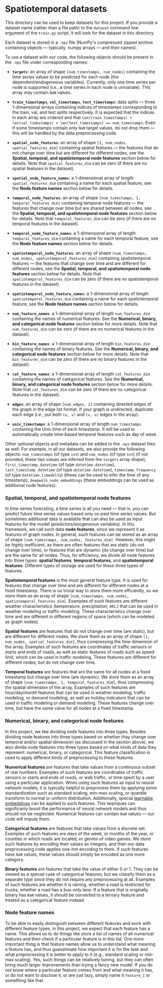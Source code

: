 # Spatiotemporal datasets

This directory can be used to keep datasets for this project. If you provide a dataset name (rather than a file path)
to the `dataset` command line ergument of the `train.py` script, it will look for the dataset in this directory.

Each dataset is stored in a `.npz` file (NumPy's compressed zipped archive 
containing objects &mdash; typically, numpy arrays &mdash; and their names).

To use a dataset with our code, the following objects should be present in the `.npz` file under corresponding names:

- **`targets`**: an array of shape `[num_timestamps, num_nodes]` containing the time series values to be predicted
for each node (the dependent/endogeneous variables). Currently, only one time series per node is supported
(i.e., a time series in each node is univariate). This array may contain `NaN` values.

- **`train_timestamps`**, **`val_timestamps`**, **`test_timestamps`**: data splits &mdash; three 1-dimensional arrays
containing indices of timestamps corresponding to the train, val, and test splits respectively.
It is expected that the indices in each array are ordered and that
`len(train_timestamps) + len(val_timestamps) + len(test_timestamps) == num_timestamps`.
Even if some timestamps contain only `NaN` target values, do not drop them &mdash; this will be handled by
the data preprocessing code.

- **`spatial_node_features`**: an array of shape `[1, num_nodes, spatial_features_dim]`
containing spatial features &mdash; the features that do not change over time but are different for different nodes,
see the **Spatial, temporal, and spatiotemporal node features** section below for details.
Note that `spatial_features_dim` can be zero (if there are no spatial features in the dataset).

- **`spatial_node_feature_names`**: a 1-dimensional array of length `spatial_features_dim` containing
a name for each spatial feature, see the **Node feature names** section below for details.

- **`temporal_node_features`**: an array of shape `[num_timestamps, 1, temporal_features_dim]`
containing temporal node features &mdash; the features that change over time but are shared between all nodes,
see the **Spatial, temporal, and spatiotemporal node features** section below for details.
Note that `temporal_features_dim` can be zero (if there are no temporal features in the dataset).

- **`temporal_node_feature_names`**: a 1-dimensional array of length `temporal_features_dim` containing
a name for each temporal feature, see the **Node feature names** section below for details.

- **`spatiotemporal_node_features`**: an array of shape `[num_timestamps, num_nodes, spatiotemporal_features_dim]`
containing spatiotemporal features &mdash; the features that change over time and are different for different nodes,
see the **Spatial, temporal, and spatiotemporal node features** section below for details.
Note that `spatiotemporal_features_dim` can be zero (if there are no spatiotemporal features in the dataset).

- **`spatiotemporal_node_feature_names`**: a 1-dimensional array of length `spatiotemporal_features_dim` containing
a name for each spatiotemporal feature, see the **Node feature names** section below for details.

- **`num_feature_names`**: a 1-dimensional array of length `num_features_dim`
containing the names of numerical features.
See the **Numerical, binary, and categorical node features** section below for more details.
Note that `num_features_dim` can be zero (if there are no numerical features in the dataset).

- **`bin_feature_names`**: a 1-dimensional array of length `bin_features_dim`
containing the names of binary features.
See the **Numerical, binary, and categorical node features** section below for more details.
Note that `bin_features_dim` can be zero (if there are no binary features in the dataset).

- **`cat_feature_names`**: a 1-dimensional array of length `cat_features_dim`
containing the names of categorical features.
See the **Numerical, binary, and categorical node features** section below for more details.
Note that `cat_features_dim` can be zero (if there are no categorical features in the dataset).

- **`edges`**: an array of shape `[num_edges, 2]` containing directed edges of the graph in the edge list format.
If your graph is undirected, duplicate each edge (i.e., put both `(u, v)` and `(v, u)` edges in the array).

- **`unix_timestamps`**: a 1-dimensional array of length `num_timestamps` containing the Unix time of each timestamp.
It will be used to automatically create time-based temporal features such as day of week.

Other optional objects and metadata can be added to the `.npz` dataset files as well. For example, in all our datasets,
we also provide the following objects: `num_timestamps` (of type `int`) and `num_nodes` (of type `int`)
(if not provided, these two values are inferred from the `targets` array shape),
`first_timestamp_datetime` (of type `datetime.datetime`), `last_timestamp_datetime` (of type `datetime.datetime`),
`timestamp_frequency` (of type `datetime.timedelta`) (these can be used to infer the time of any timestamp),
`deepwalk_node_embeddings` (these embeddings can be used as additional node features).





### Spatial, temporal, and spatiotemporal node features

In time series forecsting, a time series is all you need &mdash; that is, you can predict future time series values
based only on past time series values. But sometimes additional data is available that can also be used as
input features for the model (predictors/exogeneous variables). In this framework, we call such data **node features**,
since we represent it as features of graph nodes. In general, such features can be stored as an array of shape
`[num_timestamps, num_nodes, features_dim]`. However, this might be highly inefficient, as there are often
features that are static (do not change over time), or features that are dynamic (do change over time) but are
the same for all nodes. Thus, for efficiency, we divide all node features into three types:
**spatial features**, **temporal features**, and **spatiotemporal features**. Different types of storage are used
for these three types of features.

**Spatiotemporal features** is the most general feature type. It is used for features that change over time and
are different for different nodes at a fixed timestamp. There is no trivial way to store them more efficiently,
so we store them as an array of shape `[num_timestamps, num_nodes, spatiotemporal_features_dim]`. Examples of such
features are different weather characteristics (temperature, precipitation, etc.) that can be used in weather modeling
or traffic modeling. These  characteristics change over time and are different in different regions of space (which can
be modeled as graph nodes).

**Spatial features** are features that do not change over time (are static), but are different for different nodes.
We store them as an array of shape `[1, num_nodes, spatial_features_dim]`, thus compressing the time dimension
of the array. Examples of such features are coordinates of traffic sensors or starts and ends of roads, as well as
static features of roads such as speed limit, which can be used in traffic modeling. These features are different
for different nodes, but do not change over time.

**Temporal features** are features that are the same for all nodes at a fixed timestamp but change over time
(are dynamic). We store them as an array of shape `[num_tiemstamps, 1, temporal_features_dim]`, thus compressing
the spatial dimension of the array. Examples of such features are hour/day/month features that can be used in
weather modeling, traffic modeling, or demand modeling, as well as holiday indicators that can be used in
traffic modeling or demand modeling. These features change over time, but have the same value for all nodes at
a fixed timestamp.





### Numerical, binary, and categorical node features

In this project, we like dividing node features into three types. Besides dividing node features into three types
based on whether thay change over temporal and/or spatial dimension (as discussed in the section above), we also divide
node features into three types based on what kinds of data they represent: numerical, binary, or categorical.
This feature classification is used to apply different kinds of preprocessing to these features.

**Numerical features** are features that take values from a continuous subset of real numbers. Examples of such features
are coordinates of traffic sensors or starts and ends of roads, or web traffic, or time spent by a user using
a particular application. When using such features as input to neural network models, it is typically helpful
to preprocess them by applying some standardization such as standard scaling, min-max scaling, or quantile transform
to normal or uniform distribution. Additionally, special [learnable embeddings](https://arxiv.org/abs/2203.05556)
can be applied to such features. This teqniques can significanly boost the performance of neural network models
and thus should not be neglected. Numerical features can contain `NaN` values &mdash; our code will impute them.

**Categorical features** are features that take values from a discrete set. Examples of such features are
days of the week, or months of the year, or counties in which roads are located, or genres of video games.
We store such features by encoding their values as integers, and then our data preprocessing code applies one-hot
encoding to them. If such features have `NaN` values, these values should simply be encoded as one more category.

**Binary features** are features that take the value of either 0 or 1. They can be viewed as a special case of
categorical features, but we classify them as a separate type since they do not require any preprocessing at all.
Examples of such features are whether it is raining, whether a road is restricted for trucks, whether a road has
a bus-only lane. If a feature that is originally binary has `NaN` values, it should be converted to a ternary feature
and treated as a categorical feature instead.





### Node feature names

To be able to easily distinguish between different features and work with different feature types, in this project,
we expect that each feature has a name. This allows us to do things like store a list of names of all numerical
features and then check if a particular feature is in this list. One more important thing is that feature names
allow us to understand what meaning a feature has, and thus guesstimate how important it is for the task and what
preprocessing it is better to apply to it (e.g., standard scaling or min-max scaling). Yes, such things can be
relatively boring, but they can often bring much larger improvements than trying a fancy new model. If you do not know
where a particular feature comes from and what meaning it has, or do not want to disclose it, or are just lazy,
simply name it `feature_1` or something like that.
